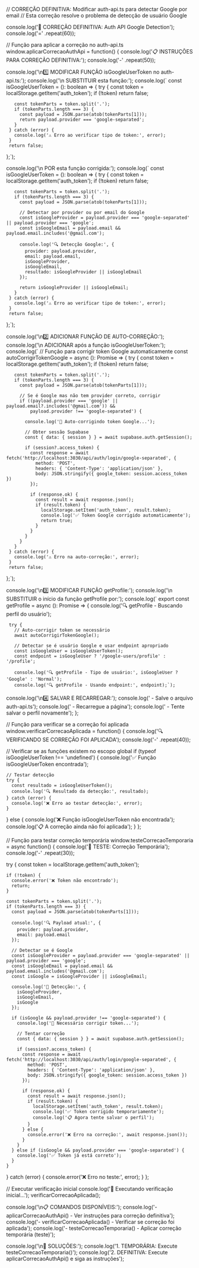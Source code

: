 // CORREÇÃO DEFINITIVA: Modificar auth-api.ts para detectar Google por email
// Esta correção resolve o problema de detecção de usuário Google

console.log('🔧 CORREÇÃO DEFINITIVA: Auth API Google Detection');
console.log('=' .repeat(60));

// Função para aplicar a correção no auth-api.ts
window.aplicarCorrecaoAuthApi = function() {
  console.log('📋 INSTRUÇÕES PARA CORREÇÃO DEFINITIVA:');
  console.log('-' .repeat(50));
  
  console.log('\n1️⃣ MODIFICAR FUNÇÃO isGoogleUserToken no auth-api.ts:');
  console.log('\n   SUBSTITUIR esta função:');
  console.log(`
   const isGoogleUserToken = (): boolean => {
     try {
       const token = localStorage.getItem('auth_token');
       if (!token) return false;
       
       const tokenParts = token.split('.');
       if (tokenParts.length === 3) {
         const payload = JSON.parse(atob(tokenParts[1]));
         return payload.provider === 'google-separated';
       }
     } catch (error) {
       console.log('⚠️ Erro ao verificar tipo de token:', error);
     }
     return false;
   };`);
   
   console.log('\n   POR esta função corrigida:');
   console.log(`
   const isGoogleUserToken = (): boolean => {
     try {
       const token = localStorage.getItem('auth_token');
       if (!token) return false;
       
       const tokenParts = token.split('.');
       if (tokenParts.length === 3) {
         const payload = JSON.parse(atob(tokenParts[1]));
         
         // Detectar por provider ou por email do Google
         const isGoogleProvider = payload.provider === 'google-separated' || payload.provider === 'google';
         const isGoogleEmail = payload.email && payload.email.includes('@gmail.com');
         
         console.log('🔍 Detecção Google:', {
           provider: payload.provider,
           email: payload.email,
           isGoogleProvider,
           isGoogleEmail,
           resultado: isGoogleProvider || isGoogleEmail
         });
         
         return isGoogleProvider || isGoogleEmail;
       }
     } catch (error) {
       console.log('⚠️ Erro ao verificar tipo de token:', error);
     }
     return false;
   };`);
   
   console.log('\n2️⃣ ADICIONAR FUNÇÃO DE AUTO-CORREÇÃO:');
   console.log('\n   ADICIONAR após a função isGoogleUserToken:');
   console.log(`
   // Função para corrigir token Google automaticamente
   const autoCorrigirTokenGoogle = async (): Promise<boolean> => {
     try {
       const token = localStorage.getItem('auth_token');
       if (!token) return false;
       
       const tokenParts = token.split('.');
       if (tokenParts.length === 3) {
         const payload = JSON.parse(atob(tokenParts[1]));
         
         // Se é Google mas não tem provider correto, corrigir
         if ((payload.provider === 'google' || payload.email?.includes('@gmail.com')) && 
             payload.provider !== 'google-separated') {
           
           console.log('🔄 Auto-corrigindo token Google...');
           
           // Obter sessão Supabase
           const { data: { session } } = await supabase.auth.getSession();
           
           if (session?.access_token) {
             const response = await fetch('http://localhost:3030/api/auth/login/google-separated', {
               method: 'POST',
               headers: { 'Content-Type': 'application/json' },
               body: JSON.stringify({ google_token: session.access_token })
             });
             
             if (response.ok) {
               const result = await response.json();
               if (result.token) {
                 localStorage.setItem('auth_token', result.token);
                 console.log('✅ Token Google corrigido automaticamente');
                 return true;
               }
             }
           }
         }
       }
     } catch (error) {
       console.log('⚠️ Erro na auto-correção:', error);
     }
     return false;
   };`);
   
   console.log('\n3️⃣ MODIFICAR FUNÇÃO getProfile:');
   console.log('\n   SUBSTITUIR o início da função getProfile por:');
   console.log(`
   export const getProfile = async (): Promise<User> => {
     console.log('🔍 getProfile - Buscando perfil do usuário');
     
     try {
       // Auto-corrigir token se necessário
       await autoCorrigirTokenGoogle();
       
       // Detectar se é usuário Google e usar endpoint apropriado
       const isGoogleUser = isGoogleUserToken();
       const endpoint = isGoogleUser ? '/google-users/profile' : '/profile';
       
       console.log('🔍 getProfile - Tipo de usuário:', isGoogleUser ? 'Google' : 'Normal');
       console.log('🔍 getProfile - Usando endpoint:', endpoint);`);
       
   console.log('\n4️⃣ SALVAR E RECARREGAR:');
   console.log('   - Salve o arquivo auth-api.ts');
   console.log('   - Recarregue a página');
   console.log('   - Tente salvar o perfil novamente');
};

// Função para verificar se a correção foi aplicada
window.verificarCorrecaoAplicada = function() {
  console.log('🔍 VERIFICANDO SE CORREÇÃO FOI APLICADA');
  console.log('-' .repeat(40));
  
  // Verificar se as funções existem no escopo global
  if (typeof isGoogleUserToken !== 'undefined') {
    console.log('✅ Função isGoogleUserToken encontrada');
    
    // Testar detecção
    try {
      const resultado = isGoogleUserToken();
      console.log('🔍 Resultado da detecção:', resultado);
    } catch (error) {
      console.log('❌ Erro ao testar detecção:', error);
    }
  } else {
    console.log('❌ Função isGoogleUserToken não encontrada');
    console.log('📋 A correção ainda não foi aplicada');
  }
};

// Função para testar correção temporária
window.testeCorrecaoTemporaria = async function() {
  console.log('🧪 TESTE: Correção Temporária');
  console.log('-' .repeat(30));
  
  try {
    const token = localStorage.getItem('auth_token');
    
    if (!token) {
      console.error('❌ Token não encontrado');
      return;
    }
    
    const tokenParts = token.split('.');
    if (tokenParts.length === 3) {
      const payload = JSON.parse(atob(tokenParts[1]));
      
      console.log('🔍 Payload atual:', {
        provider: payload.provider,
        email: payload.email
      });
      
      // Detectar se é Google
      const isGoogleProvider = payload.provider === 'google-separated' || payload.provider === 'google';
      const isGoogleEmail = payload.email && payload.email.includes('@gmail.com');
      const isGoogle = isGoogleProvider || isGoogleEmail;
      
      console.log('🎯 Detecção:', {
        isGoogleProvider,
        isGoogleEmail,
        isGoogle
      });
      
      if (isGoogle && payload.provider !== 'google-separated') {
        console.log('🔄 Necessário corrigir token...');
        
        // Tentar correção
        const { data: { session } } = await supabase.auth.getSession();
        
        if (session?.access_token) {
          const response = await fetch('http://localhost:3030/api/auth/login/google-separated', {
            method: 'POST',
            headers: { 'Content-Type': 'application/json' },
            body: JSON.stringify({ google_token: session.access_token })
          });
          
          if (response.ok) {
            const result = await response.json();
            if (result.token) {
              localStorage.setItem('auth_token', result.token);
              console.log('✅ Token corrigido temporariamente');
              console.log('📋 Agora tente salvar o perfil');
            }
          } else {
            console.error('❌ Erro na correção:', await response.json());
          }
        }
      } else if (isGoogle && payload.provider === 'google-separated') {
        console.log('✅ Token já está correto');
      }
    }
  } catch (error) {
    console.error('❌ Erro no teste:', error);
  }
};

// Executar verificação inicial
console.log('🚀 Executando verificação inicial...');
verificarCorrecaoAplicada();

console.log('\n📋 COMANDOS DISPONÍVEIS:');
console.log('- aplicarCorrecaoAuthApi() - Ver instruções para correção definitiva');
console.log('- verificarCorrecaoAplicada() - Verificar se correção foi aplicada');
console.log('- testeCorrecaoTemporaria() - Aplicar correção temporária (teste)');

console.log('\n🎯 SOLUÇÕES:');
console.log('1. TEMPORÁRIA: Execute testeCorrecaoTemporaria()');
console.log('2. DEFINITIVA: Execute aplicarCorrecaoAuthApi() e siga as instruções');